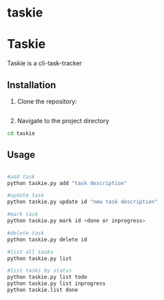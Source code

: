 # taskie
# Taskie

Taskie is a cli-task-tracker

## Installation

1. Clone the repository:

```bash

```

2. Navigate to the project directory

```bash
cd taskie
```
## Usage

```bash

#add task
python taskie.py add "task description"

#update task
python taskie.py update id "new task description"

#mark task
python taskie.py mark id <done or inprogress>

#delete task
python taskie.py delete id

#list all tasks
python taskie.py list

#list tasks by status
python taskie.py list todo
python taskie.py list inprogress
python taskie.list done
```
